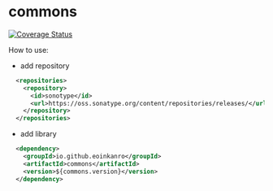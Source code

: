 # commons
[![Coverage Status](https://coveralls.io/repos/github/EoinKanro/commons/badge.svg?branch=main)](https://coveralls.io/github/EoinKanro/commons?branch=main)

How to use:
- add repository
```xml
  <repositories>
    <repository>
      <id>sonotype</id>
      <url>https://oss.sonatype.org/content/repositories/releases/</url>
    </repository>
  </repositories>
```
- add library
```xml
  <dependency>
    <groupId>io.github.eoinkanro</groupId>
    <artifactId>commons</artifactId>
    <version>${commons.version}</version>
  </dependency>
```